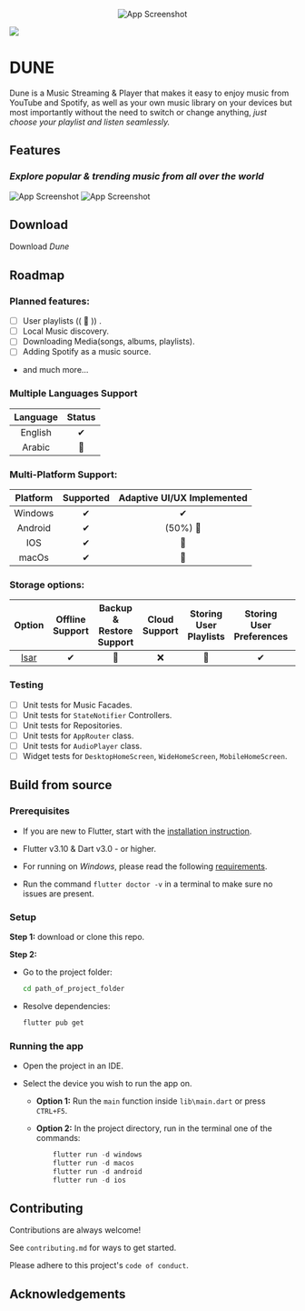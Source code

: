 <div align="center">

![App Screenshot](readme_images/banner_sm.PNG)

</div>
<a title="Made with Fluent Design" href="https://github.com/bdlukaa/fluent_ui">
  <img
    src="https://img.shields.io/badge/fluent-design-blue?style=flat-square&color=gray&labelColor=0078D7"
  >
</a>

# DUNE

Dune is a Music Streaming & Player that makes it easy to enjoy music from YouTube and Spotify, as well as your own music
library on your devices but most importantly without the need to switch or change anything, *just choose your playlist
and listen seamlessly.*

## Features

### *Explore popular & trending music from all over the world*

![App Screenshot](readme_images/frameless_explore_page_light_ACRYLIC.PNG)
![App Screenshot](readme_images/)

## Download

Download *Dune*

## Roadmap

### Planned features:

- [ ] User playlists (( 🚧 )) .
- [ ] Local Music discovery.
- [ ] Downloading Media(songs, albums, playlists).
- [ ] Adding Spotify as a music source.
- and much more...

### Multiple Languages Support

| Language | Status | 
  |:--------:|:------:|
| English  |   ✔    |
|  Arabic  |   🚧   |

### Multi-Platform Support:

| Platform | Supported | Adaptive UI/UX Implemented |
  |:--------:|:---------:|:--------------------------:|
| Windows  |     ✔     |             ✔              |
| Android  |     ✔     |          (50%) 🚧          |
|   IOS    |     ✔     |             🚧             |
|  macOs   |     ✔     |             🚧             |

### Storage options:

|  Option  | Offline Support | Backup & Restore Support | Cloud Support | Storing User Playlists | Storing User Preferences | Storing User Listening History |
  |:--------:|:---------------:|:------------------------:|:-------------:|:----------------------:|:------------------------:|:------------------------------:|
| [Isar]() |        ✔        |            🚧            |       ❌       |           🚧           |            ✔             |               ✔                |

### Testing

- [ ] Unit tests for Music Facades.
- [ ] Unit tests for `StateNotifier` Controllers.
- [ ] Unit tests for Repositories.
- [ ] Unit tests for `AppRouter` class.
- [ ] Unit tests for `AudioPlayer` class.
- [ ] Widget tests for `DesktopHomeScreen`, `WideHomeScreen`, `MobileHomeScreen`.

## Build from source

### Prerequisites

- If you are new to Flutter, start with the [installation instruction](https://flutter.io/docs/get-started/install).

- Flutter v3.10 & Dart v3.0 - or higher.

- For running on *Windows*, please read the
  following [requirements](https://docs.flutter.dev/development/platform-integration/desktop#requirements).

- Run the command `flutter doctor -v` in a terminal to make sure no issues are present.

### Setup

**Step 1:** download or clone this repo.

**Step 2:**

- Go to the project folder:

    ```bash
    cd path_of_project_folder
    ```
- Resolve dependencies:

    ```bash
    flutter pub get
    ```

### Running the app

- Open the project in an IDE.

- Select the device you wish to run the app on.

    - **Option 1:**
      Run the `main` function inside `lib\main.dart` or press `CTRL+F5`.

    - **Option 2:** In the project directory, run in the terminal one of the commands:

      ```dart
          flutter run -d windows
          flutter run -d macos
          flutter run -d android
          flutter run -d ios
      ```

## Contributing

Contributions are always welcome!

See `contributing.md` for ways to get started.

Please adhere to this project's `code of conduct`.

## Acknowledgements
